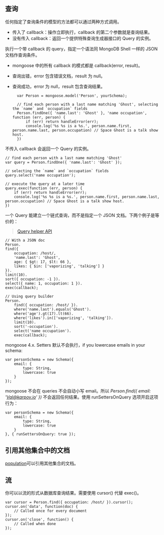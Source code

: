 ## 查询

任何指定了查询条件的模型的方法都可以通过两种方式调用。

- 传入了 callback：操作立即执行，callback 的第二个参数就是查询结果。
- 没有传入 callback：返回一个提供特殊查询生成器接口的 Query 的实例。

执行一个带 callback 的 query，指定一个语法同 MongoDB Shell 一样的 JSON 文档作查询条件。

- mongoose 中的所有 callback 的模式都是 callback(error, result)。  
- 查询出错，error 包含错误文档，result 为 null。  
- 查询成功，error 为 null，result 包含查询结果。

        var Person = mongoose.model('Person', yourSchema);

        // find each person with a last name matching 'Ghost', selecting the `name` and `occupation` fields
        Person.findOne({ 'name.last': 'Ghost' }, 'name occupation', function (err, person) {
            if (err) return handleError(err);
            console.log('%s %s is a %s.', person.name.first, person.name.last, person.occupation) // Space Ghost is a talk show host.
        })

不传入 callback 会返回一个 Query 的实例。

    // find each person with a last name matching 'Ghost'
    var query = Person.findOne({ 'name.last': 'Ghost' });

    // selecting the `name` and `occupation` fields
    query.select('name occupation');

    // execute the query at a later time
    query.exec(function (err, person) {
        if (err) return handleError(err);
        console.log('%s %s is a %s.', person.name.first, person.name.last, person.occupation) // Space Ghost is a talk show host.
    })

一个 Query 能建立一个链式查询，而不是指定一个 JSON 文档。下两个例子是等价的：

> [Query helper API](http://mongoosejs.com/docs/api.html#query-js)

    // With a JSON doc
    Person.
    find({
        occupation: /host/,
        'name.last': 'Ghost',
        age: { $gt: 17, $lt: 66 },
        likes: { $in: ['vaporizing', 'talking'] }
    }).
    limit(10).
    sort({ occupation: -1 }).
    select({ name: 1, occupation: 1 }).
    exec(callback);
    
    // Using query builder
    Person.
        find({ occupation: /host/ }).
        where('name.last').equals('Ghost').
        where('age').gt(17).lt(66).
        where('likes').in(['vaporizing', 'talking']).
        limit(10).
        sort('-occupation').
        select('name occupation').
        exec(callback);

mongoose 4.x. Setters 默认不会执行，if you lowercase emails in your schema:

    var personSchema = new Schema({
        email: {
            type: String,
            lowercase: true
        }
    });

mongoose 不会在 queries 不会自动小写 email。所以 _Person.find({ email: 'Val@karpov.io' })_ 不会返回任何结果。使用 runSettersOnQuery 选项开启这项行为：

    var personSchema = new Schema({
        email: {
            type: String,
            lowercase: true
        }
    }, { runSettersOnQuery: true });

## 引用其他集合中的文档

[population](http://mongoosejs.com/docs/populate.html)可以引用其他集合的文档。

## 流

你可以以流的形式从数据库查询结果。需要使用 cursor() 代替 exec()。

    var cursor = Person.find({ occupation: /host/ }).cursor();
    cursor.on('data', function(doc) {
        // Called once for every document
    });
    cursor.on('close', function() {
        // Called when done
    });